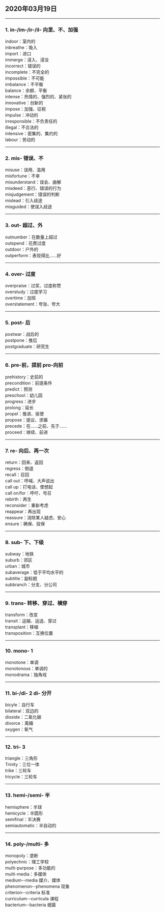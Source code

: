 ## 2020年03月19日
- - -
### 1. in-/im-/ir-/il- 向里、不、加强
indoor：室内的  
inbreathe：吸入  
import：进口  
immerge：浸入、浸没  
incorrect：错误的  
incomplete：不完全的  
impossible：不可能  
imbalance：不平衡  
balance：余额、平衡  
intense：热情的、强烈的、紧张的  
innovative：创新的  
impose：加强、征税  
impulse：冲动的  
irresponsible：不负责任的  
illegal：不合法的  
intensive：密集的、集约的  
labour：劳动的
- - -
### 2. mis- 错误、不
misuse：误用、滥用  
misfortune：不幸  
misunderstand：误会、曲解  
misdeed：恶行、错误的行为  
misjudgement：错误的判断  
mislead：引入歧途  
misguided：使误入歧途  
- - -
### 3. out- 超过、外
outnumber：在数量上超过  
outspend：花费过度  
outdoor：户外的  
outperform：表现得比……好  
- - -
### 4. over- 过度
overpraise：过奖、过度称赞  
overstudy：过度学习  
overtime：加班  
overstatement：夸张、夸大
- - -
### 5. post- 后
postwar：战后的  
postpone：推后  
postgraduate：研究生  
- - -
### 6. pre-前，提前 pro-向前  
prehistory：史前的  
precondition：前提条件  
predict：预测  
preschool：幼儿园  
progress：进步  
prolong：延长  
propel：推进、驱使  
propose：提议、求婚  
precede：在……之前、先于……  
proceed：继续、前进  
- - -
### 7. re- 向后、再一次
return：回来、返回  
regress：倒退  
recall：召回  
call out：呼喊、大声说出  
call up：打电话、使想起  
call on/for：呼吁、号召  
rebirth：再生  
reconsider：重新考虑  
reappear：再出现  
reassure：消除某人疑虑、安心  
ensure：确保、投保  
- - -
### 8. sub- 下、下级
subway：地铁  
suburb：郊区  
urban：城市  
subaverage：低于平均水平的  
subtitle：副标题  
subbranch：分支、分公司  
- - -
### 9. trans- 转移、穿过、横穿
transform：改变  
transit：运输、运送、穿过  
transplant：移植  
transposition：互换位置  
- - -
### 10. mono- 1
monotone：单调  
monotonous：单调的  
monodrama：独角戏  
- - -
### 11. bi-/di- 2 di- 分开
bicyle：自行车  
bilateral：双边的  
dioxide：二氧化碳  
divorce：离婚  
oxygen：氧气  
- - -
### 12. tri- 3
triangle：三角形  
Trinity：三位一体  
trike：三轮车  
tricycle：三轮车  
- - -
### 13. hemi-/semi- 半  
hemisphere：半球  
hemicycle：半圆形  
semifinal：半决赛  
semiautomatic：半自动的  
- - -
### 14. poly-/multi- 多
monopoly：垄断  
polyechnic：理工学校  
multi-purpose：多功能的  
multi-media：多媒体  
medium--media 媒介、媒体  
phenomenon--phenomena 现象  
criterion--criteria 标准  
curriculum--curricula 课程  
bacterium--bacteria 细菌